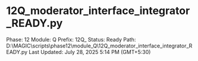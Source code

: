 # 12Q_moderator_interface_integrator_READY.py

Phase: 12
Module: Q
Prefix: 12Q_
Status: Ready
Path: D:\MAGIC\scripts\phase12\module_Q\12Q_moderator_interface_integrator_READY.py
Last Updated: July 28, 2025 5:14 PM (GMT+5:30)
